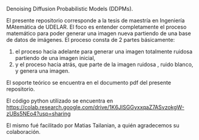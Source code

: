 Denoising Diffusion Probabilistic Models (DDPMs).

El presente repositorio corresponde a la tesis de maestría en Ingeniería MAtemática de UDELAR. 
El foco es entender completamente el proceso matemático para poder generar una imagen nueva partiendo de una base de datos de imágenes.
El proceso consta de 2 partes  básicamente:

1) el proceso hacia adelante para generar una imagen totalmente ruidosa partiendo de una imagen inicial,
3) y el proceso hacia atrás, que parte de la imagen ruidosa , ruido blanco, y genera una imagen.

El soporte teórico se encuentra en el documento pdf del presente repositorio.

El código python utilizado se encuentra en https://colab.research.google.com/drive/1K6JISGGyxxqaZ7ASvzokgW-zUBs5NEo4?usp=sharing

El mismo fué facilitado por Matias Tailanian, a quién agradecemos su colaboración.

